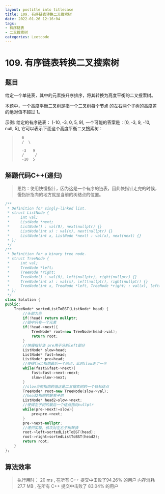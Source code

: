 ```yaml
---
layout: postitle into titlecase
title: 109. 有序链表转换二叉搜索树
date: 2022-01-26 12:16:04
tags:
- 有序链表
- 二叉搜索树
categories: Leetcode
---
```


# 109. 有序链表转换二叉搜索树

## 题目
给定一个单链表，其中的元素按升序排序，将其转换为高度平衡的二叉搜索树。

本题中，一个高度平衡二叉树是指一个二叉树每个节点 的左右两个子树的高度差的绝对值不超过 1。

示例: 给定的有序链表： [-10, -3, 0, 5, 9], 一个可能的答案是：[0, -3, 9, -10, null, 5], 它可以表示下面这个高度平衡二叉搜索树：

>       0
>       /  \   
>
>       -3   9   
>       /     /   
>       -10  5

## 解题代码C++(递归)

> 思路：使用快慢指针，因为这是一个有序的链表，因此快指针走完的时候，慢指针指向的地方就是当前的树结点的位置。
>

```cpp
/**
 * Definition for singly-linked list.
 * struct ListNode {
 *     int val;
 *     ListNode *next;
 *     ListNode() : val(0), next(nullptr) {}
 *     ListNode(int x) : val(x), next(nullptr) {}
 *     ListNode(int x, ListNode *next) : val(x), next(next) {}
 * };
 */
/**
 * Definition for a binary tree node.
 * struct TreeNode {
 *     int val;
 *     TreeNode *left;
 *     TreeNode *right;
 *     TreeNode() : val(0), left(nullptr), right(nullptr) {}
 *     TreeNode(int x) : val(x), left(nullptr), right(nullptr) {}
 *     TreeNode(int x, TreeNode *left, TreeNode *right) : val(x), left(left), right(right) {}
 * };
 */
class Solution {
public:
    TreeNode* sortedListToBST(ListNode* head) {
        //头部为空
        if(!head) return nullptr;
        //链中只有一个元素
        if(!head->next){
            TreeNode* root=new TreeNode(head->val);
            return root;
        }
        //快慢指针法 pre用于分割left部分
        ListNode* slow=head;
        ListNode* fast=head;
        ListNode* pre=head;
        //使得fast指向最后一个结点，此时slow走了一半
        while(fast&&fast->next){
            fast=fast->next->next;
            slow=slow->next;
        }
        //slow当前指向的值正是二叉搜索树的一个目标结点
        TreeNode* root=new TreeNode(slow->val);
        //head2指向的是右子树
        ListNode* head2=slow->next;
        //使得左子树的最后一个结点指向nullptr
        while(pre->next!=slow){
            pre=pre->next;
        }
        pre->next=nullptr;
        //递归实现，依次对左右子树转换
        root->left=sortedListToBST(head);
        root->right=sortedListToBST(head2);
        return root;
    }
};
```
## 算法效率

> 执行用时： 20 ms , 在所有 C++ 提交中击败了94.26% 的用户 
> 内存消耗  27.7 MB , 在所有 C++ 提交中击败了 83.04% 的用户
